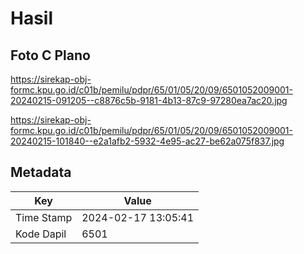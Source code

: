 # Hasil

## Foto C Plano

https://sirekap-obj-formc.kpu.go.id/c01b/pemilu/pdpr/65/01/05/20/09/6501052009001-20240215-091205--c8876c5b-9181-4b13-87c9-97280ea7ac20.jpg

https://sirekap-obj-formc.kpu.go.id/c01b/pemilu/pdpr/65/01/05/20/09/6501052009001-20240215-101840--e2a1afb2-5932-4e95-ac27-be62a075f837.jpg


## Metadata

| Key        | Value               |
| ---------- | ------------------- |
| Time Stamp | 2024-02-17 13:05:41 |
| Kode Dapil | 6501                |



